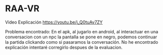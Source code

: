 # RAA-VR

Video Explicación
https://youtu.be/j_Q0tuAv7ZY

Problema encontrado:
En el apk, al jugarlo en android, al interactuar en una conversacion con un npc la pantalla se pone en negro, podemos continuar la partida clickando como si pasaramos la conversación.
No he encontrado explicación intentaré corregirlo despues de la evaluacion.
